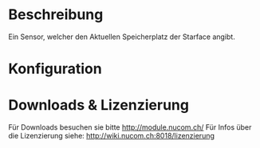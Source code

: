 <!-- TITLE: Demo freier Speicherplatz -->
# Beschreibung
Ein Sensor, welcher den Aktuellen Speicherplatz der Starface angibt.
# Konfiguration

# Downloads & Lizenzierung
Für Downloads besuchen sie bitte http://module.nucom.ch/
Für Infos über die Lizenzierung siehe: http://wiki.nucom.ch:8018/lizenzierung
